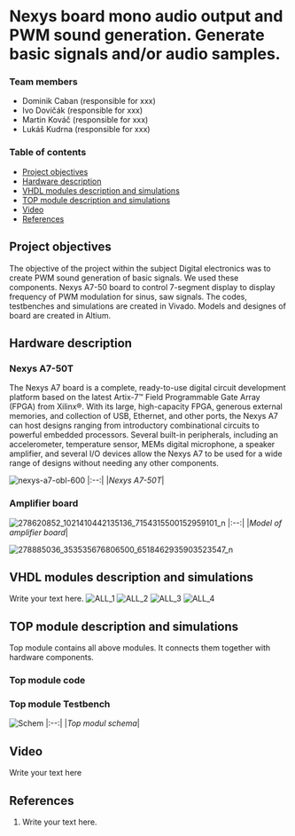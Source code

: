 # Nexys board mono audio output and PWM sound generation. Generate basic signals and/or audio samples.

### Team members

* Dominik Caban (responsible for xxx)
* Ivo Dovičák (responsible for xxx)
* Martin Kováč (responsible for xxx)
* Lukáš Kudrna (responsible for xxx)

### Table of contents

* [Project objectives](#objectives)
* [Hardware description](#hardware)
* [VHDL modules description and simulations](#modules)
* [TOP module description and simulations](#top)
* [Video](#video)
* [References](#references)

<a name="objectives"></a>

## Project objectives

The objective of the project within the subject Digital electronics was to create PWM sound generation of basic signals. We used these components. Nexys A7-50 board to control 7-segment display to display frequency of PWM modulation for sinus, saw signals. The codes, testbenches and simulations are created in Vivado. Models and designes of board are created in Altium.

<a name="hardware"></a>

## Hardware description
### Nexys A7-50T
The Nexys A7 board is a complete, ready-to-use digital circuit development platform based on the latest Artix-7™ Field Programmable Gate Array (FPGA) from Xilinx®. With its large, high-capacity FPGA, generous external memories, and collection of USB, Ethernet, and other ports, the Nexys A7 can host designs ranging from introductory combinational circuits to powerful embedded processors. Several built-in peripherals, including an accelerometer, temperature sensor, MEMs digital microphone, a speaker amplifier, and several I/O devices allow the Nexys A7 to be used for a wide range of designs without needing any other components.

![nexys-a7-obl-600](https://user-images.githubusercontent.com/99388246/165694448-dfccf257-62a9-4c5e-bb68-ceab544a98f1.png)
|:--:| 
|*Nexys A7-50T*|

### Amplifier board
![278620852_1021410442135136_7154315500152959101_n](https://user-images.githubusercontent.com/99388246/165693223-0a94e4e5-78b2-440c-bc23-228c8eb99cf3.png)
|:--:| 
|*Model of amplifier board*|

![278885036_353535676806500_6518462935903523547_n](https://user-images.githubusercontent.com/99388246/165693208-ae4fd1d9-7659-4385-9e47-1a015b2743d0.png)

<a name="modules"></a>

## VHDL modules description and simulations

Write your text here.
![ALL_1](https://user-images.githubusercontent.com/99388246/165690482-fb4a7660-ae4b-4873-b1ea-3788d28b862e.JPG)
![ALL_2](https://user-images.githubusercontent.com/99388246/165690508-4f58b8ce-2970-40b8-ac10-aff1f8a2605a.JPG)
![ALL_3](https://user-images.githubusercontent.com/99388246/165690524-8c277d65-4948-4dea-9443-afff70e9b6df.JPG)
![ALL_4](https://user-images.githubusercontent.com/99388246/165690564-5b40531b-76fd-4ddd-b681-e5fec9a3feef.JPG)


<a name="top"></a>

## TOP module description and simulations

Top module contains all above modules. It connects them together with hardware components.

### Top module code 

### Top module Testbench



![Schem](https://user-images.githubusercontent.com/99388246/165649863-4699d57b-5b60-4eeb-8aff-df5456ab7aca.JPG)
|:--:| 
|*Top modul schema*|

<a name="video"></a>

## Video

Write your text here

<a name="references"></a>

## References

1. Write your text here.
